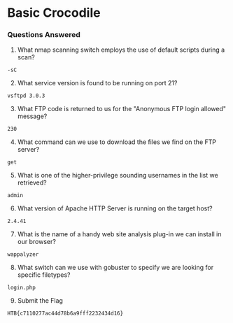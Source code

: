 # Basic Crocodile

### Questions Answered 

1. What nmap scanning switch employs the use of default scripts during a scan?

```
-sC
```

2. What service version is found to be running on port 21? 


```
vsftpd 3.0.3
```

3. What FTP code is returned to us for the "Anonymous FTP login allowed" message? 

```
230
```

4. What command can we use to download the files we find on the FTP server? 


```
get
```

5. What is one of the higher-privilege sounding usernames in the list we retrieved? 


```
admin
```

6. What version of Apache HTTP Server is running on the target host?

```
2.4.41
```

7. What is the name of a handy web site analysis plug-in we can install in our browser? 

```
wappalyzer
```

8. What switch can we use with gobuster to specify we are looking for specific filetypes? 

```
login.php
```

9. Submit the Flag

```
HTB{c7110277ac44d78b6a9fff2232434d16}
```


